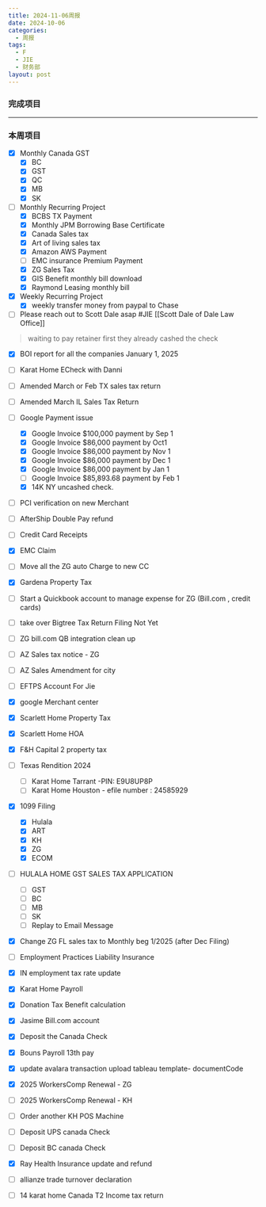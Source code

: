 ```yaml
---
title: 2024-11-06周报
date: 2024-10-06
categories:
  - 周报
tags:
  - F
  - JIE
  - 财务部
layout: post
---
```


### 完成项目  


---
### 本周项目

- [x] Monthly Canada GST
	- [x] BC
	- [x] GST
	- [x] QC
	- [x] MB
	- [x] SK
- [ ] Monthly Recurring Project
	- [x] BCBS TX Payment
	- [x] Monthly JPM Borrowing Base Certificate
	- [x] Canada Sales tax
	- [x] Art of living sales tax
	- [x] Amazon AWS Payment
	- [ ] EMC insurance Premium Payment
	- [x] ZG Sales Tax
	- [x] GIS Benefit monthly bill download
	- [x] Raymond Leasing monthly bill
- [x] Weekly Recurring Project
	- [x] weekly transfer money from paypal to Chase
- [ ] Please reach out to Scott Dale asap #JIE    [[Scott Dale of Dale Law Office]]    
> waiting to pay retainer first
> they already cashed the check
- [x] BOI report for all the companies January 1, 2025
- [ ] Karat Home ECheck with Danni
- [ ] Amended March or Feb TX sales tax return
- [ ] Amended March IL Sales Tax Return 
- [ ] Google Payment issue
	- [x] Google Invoice $100,000 payment by Sep 1
	- [x] Google Invoice $86,000 payment by Oct1
	- [x] Google Invoice $86,000 payment by Nov 1
	- [x] Google Invoice $86,000 payment by Dec 1
	- [x] Google Invoice $86,000 payment by Jan 1
	- [ ] Google Invoice $85,893.68 payment by Feb 1
	- [x] 14K NY uncashed check.
- [ ] PCI verification on new Merchant
- [ ] AfterShip Double Pay refund
- [ ] Credit Card Receipts
- [x] EMC Claim
- [ ] Move all the ZG auto Charge to new CC
- [x] Gardena Property Tax
- [ ] Start a Quickbook account to manage expense for ZG (Bill.com , credit cards)
- [ ] take over Bigtree Tax Return Filing Not Yet
- [ ] ZG bill.com  QB integration clean up 
- [ ] AZ Sales tax notice - ZG
- [ ] AZ Sales Amendment for city
- [ ] EFTPS Account For Jie
- [x] google Merchant center
- [x] Scarlett Home Property Tax
- [x] Scarlett Home  HOA
- [x] F&H Capital 2 property tax
- [ ] Texas Rendition 2024
	- [ ] Karat Home Tarrant  -PIN: E9U8UP8P
	- [ ] Karat Home Houston - efile number : 24585929
- [x] 1099 Filing 
	- [x] Hulala
	- [x] ART
	- [x] KH
	- [x] ZG
	- [x] ECOM

- [ ] HULALA HOME GST SALES TAX APPLICATION
	- [ ] GST
	- [ ] BC
	- [ ] MB
	- [ ] SK
	- [ ] Replay to Email Message

- [x] Change ZG FL sales tax to Monthly beg 1/2025 (after Dec Filing)
- [ ] Employment Practices Liability Insurance
- [x] IN employment tax rate update 
- [x] Karat Home Payroll 
- [x] Donation Tax Benefit calculation
- [x] Jasime Bill.com account
- [x] Deposit the Canada Check
- [x] Bouns Payroll 13th pay
- [x] update avalara transaction upload tableau template- documentCode
- [x] 2025 WorkersComp Renewal - ZG
- [ ] 2025 WorkersComp Renewal - KH 
- [ ] Order another KH POS Machine
- [ ] Deposit UPS canada Check
- [ ] Deposit BC canada Check
- [x] Ray Health Insurance update and refund
- [ ] allianze trade turnover declaration
- [ ] 14 karat home Canada T2 Income tax return









































































































































































































































